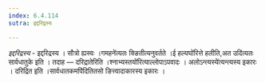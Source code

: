 ```yaml
---
index: 6.4.114
sutra: इद्दरिद्रस्य

---
```

_इद्दरिद्रस्य_ - इद्दरिद्रस्य । सौत्रो ह्यस्वः ।गमहने॑त्यतः क्ङितीत्यनुवर्तते ।ई हल्यघो॑रित्ते हलीति,अत उदि॑त्यतः सार्वधातुके इति । तदाह —  दरिद्रातेरिति ।श्नाभ्यस्तयो॑रित्याल्लोपाऽपवादः । अलोऽन्त्यस्ये॑त्यन्त्यस्य इकारः । दरिद्रित इति ।सार्वधातकमपि॑दितितसो ङित्त्वादाकारस्य इकारः । 